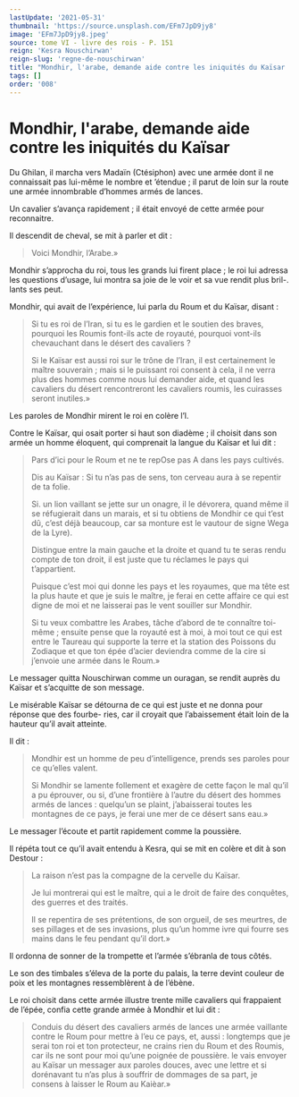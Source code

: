 ```yaml
---
lastUpdate: '2021-05-31'
thumbnail: 'https://source.unsplash.com/EFm7JpD9jy8'
image: 'EFm7JpD9jy8.jpeg'
source: tome VI - livre des rois - P. 151
reign: 'Kesra Nouschirwan'
reign-slug: 'regne-de-nouschirwan'
title: "Mondhir, l'arabe, demande aide contre les iniquités du Kaïsar | Le Livre des Rois | Shâhnâmeh"
tags: []
order: '008'
---
```


# Mondhir, l'arabe, demande aide contre les iniquités du Kaïsar

Du Ghilan, il marcha vers Madaïn (Ctésiphon) avec une armée dont il ne connaissait pas lui-même le nombre et ’étendue ; il parut de loin sur la route une armée innombrable d’hommes armés de lances.

Un cavalier s’avança rapidement ; il était envoyé de cette armée pour reconnaitre.

Il descendit de cheval, se mit à parler et dit :

> Voici Mondhir, l’Arabe.»

Mondhir s’approcha du roi, tous les grands lui firent place ; le roi lui adressa les questions d’usage, lui montra sa joie de le voir et sa vue rendit plus bril-. lants ses peut.

Mondhir, qui avait de l’expérience, lui parla du Roum et du Kaïsar, disant :

> Si tu es roi de l’Iran, si tu es le gardien et le soutien des braves, pourquoi les Roumis font-ils acte de royauté, pourquoi vont-ils chevauchant dans le désert des cavaliers ?
>
> Si le Kaïsar est aussi roi sur le trône de l’Iran, il est certainement le maître souverain ; mais si le puissant roi consent à cela, il ne verra plus des hommes comme nous lui demander aide, et quand les cavaliers du désert rencontreront les cavaliers roumis, les cuirasses seront inutiles.»

Les paroles de Mondhir mirent le roi en colère l’l.

Contre le Kaïsar, qui osait porter si haut son diadème ; il choisit dans son armée un homme éloquent, qui comprenait la langue du Kaïsar et lui dit :

> Pars d’ici pour le Roum et ne te repOse pas A dans les pays cultivés.
>
> Dis au Kaïsar : Si tu n’as pas de sens, ton cerveau aura à se repentir de ta folie.
>
> Si. un lion vaillant se jette sur un onagre, il le dévorera, quand même il se réfugierait dans un marais, et si tu obtiens de Mondhir ce qui t’est dû, c’est déjà beaucoup, car sa monture est le vautour de signe Wega de la Lyre).
>
> Distingue entre la main gauche et la droite et quand tu te seras rendu compte de ton droit, il est juste que tu réclames le pays qui t’appartient.
>
> Puisque c’est moi qui donne les pays et les royaumes, que ma tête est la plus haute et que je suis le maître, je ferai en cette affaire ce qui est digne de moi et ne laisserai pas le vent souiller sur Mondhir.
>
> Si tu veux combattre les Arabes, tâche d’abord de te connaître toi-même ; ensuite pense que la royauté est à moi, à moi tout ce qui est entre le Taureau qui supporte la terre et la station des Poissons du Zodiaque et que ton épée d’acier deviendra comme de la cire si j’envoie une armée dans le Roum.»

Le messager quitta Nouschirwan comme un ouragan, se rendit auprès du Kaïsar et s’acquitte de son message.

Le misérable Kaïsar se détourna de ce qui est juste et ne donna pour réponse que des fourbe- ries, car il croyait que l’abaissement était loin de la hauteur qu’il avait atteinte.

Il dit :

> Mondhir est un homme de peu d’intelligence, prends ses paroles pour ce qu’elles valent.
>
> Si Mondhir se lamente follement et exagère de cette façon le mal qu’il a pu éprouver, ou si, d’une frontière à l’autre du désert des hommes armés de lances : quelqu’un se plaint, j’abaisserai toutes les montagnes de ce pays, je ferai une mer de ce désert sans eau.»

Le messager l’écoute et partit rapidement comme la poussière.

Il répéta tout ce qu’il avait entendu à Kesra, qui se mit en colère et dit à son Destour :

> La raison n’est pas la compagne de la cervelle du Kaïsar.
>
> Je lui montrerai qui est le maître, qui a le droit de faire des conquêtes, des guerres et des traités.
>
> Il se repentira de ses prétentions, de son orgueil, de ses meurtres, de ses pillages et de ses invasions, plus qu’un homme ivre qui fourre ses mains dans le feu pendant qu’il dort.»

Il ordonna de sonner de la trompette et l’armée s’ébranla de tous côtés.

Le son des timbales s’éleva de la porte du palais, la terre devint couleur de poix et les montagnes ressemblèrent à de l’ébène.

Le roi choisit dans cette armée illustre trente mille cavaliers qui frappaient de l’épée, confia cette grande armée à Mondhir et lui dit :

> Conduis du désert des cavaliers armés de lances une armée vaillante contre le Roum pour mettre à l’eu ce pays, et, aussi 
 : 
longtemps que je serai ton roi et ton protecteur, ne crains rien du Roum et des Roumis, car ils ne sont pour moi qu’une poignée de poussière. le vais envoyer au Kaïsar un messager aux paroles douces, avec une lettre et si dorénavant tu n’as plus à souffrir de dommages de sa part, je consens à laisser le Roum au Kaièar.»
